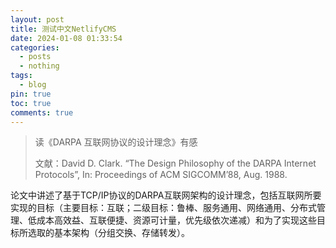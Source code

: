 ```yaml
---
layout: post
title: 测试中文NetlifyCMS
date: 2024-01-08 01:33:54
categories:
  - posts
  - nothing
tags:
  - blog
pin: true
toc: true
comments: true
---
```

> 读《DARPA 互联网协议的设计理念》有感
>
> 文献：David D. Clark. “The Design Philosophy of the DARPA Internet Protocols”, In: Proceedings of ACM SIGCOMM’88, Aug. 1988.

论文中讲述了基于TCP/IP协议的DARPA互联网架构的设计理念，包括互联网所要实现的目标（主要目标：互联；二级目标：鲁棒、服务通用、网络通用、分布式管理、低成本高效益、互联便捷、资源可计量，优先级依次递减）和为了实现这些目标所选取的基本架构（分组交换、存储转发）。

